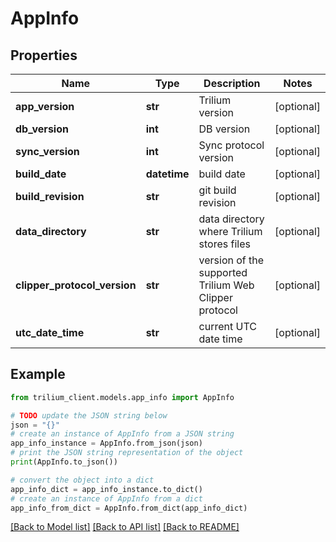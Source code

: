 # AppInfo


## Properties

Name | Type | Description | Notes
------------ | ------------- | ------------- | -------------
**app_version** | **str** | Trilium version | [optional] 
**db_version** | **int** | DB version | [optional] 
**sync_version** | **int** | Sync protocol version | [optional] 
**build_date** | **datetime** | build date | [optional] 
**build_revision** | **str** | git build revision | [optional] 
**data_directory** | **str** | data directory where Trilium stores files | [optional] 
**clipper_protocol_version** | **str** | version of the supported Trilium Web Clipper protocol | [optional] 
**utc_date_time** | **str** | current UTC date time | [optional] 

## Example

```python
from trilium_client.models.app_info import AppInfo

# TODO update the JSON string below
json = "{}"
# create an instance of AppInfo from a JSON string
app_info_instance = AppInfo.from_json(json)
# print the JSON string representation of the object
print(AppInfo.to_json())

# convert the object into a dict
app_info_dict = app_info_instance.to_dict()
# create an instance of AppInfo from a dict
app_info_from_dict = AppInfo.from_dict(app_info_dict)
```
[[Back to Model list]](../README.md#documentation-for-models) [[Back to API list]](../README.md#documentation-for-api-endpoints) [[Back to README]](../README.md)


